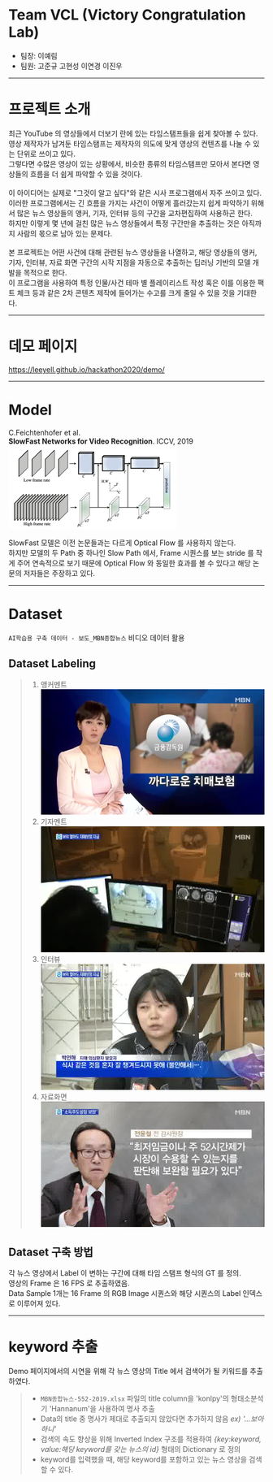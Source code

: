 # Team VCL (Victory Congratulation Lab)
* 팀장: 이예림
* 팀원: 고준규 고현성 이연경 이진우

***

# 프로젝트 소개
최근 YouTube 의 영상들에서 더보기 란에 있는 타임스탬프들을 쉽게 찾아볼 수 있다. <br>
영상 제작자가 남겨둔 타임스탬프는 제작자의 의도에 맞게 영상의 컨텐츠를 나눌 수 있는 단위로 쓰이고 있다. <br>
그렇다면 수많은 영상이 있는 상황에서, 비슷한 종류의 타임스탬프만 모아서 본다면 영상들의 흐름을 더 쉽게 파악할 수 있을 것이다. <br>
<br>
이 아이디어는 실제로 "그것이 알고 싶다"와 같은 시사 프로그램에서 자주 쓰이고 있다. <br>
이러한 프로그램에서는 긴 흐름을 가지는 사건이 어떻게 흘러갔는지 쉽게 파악하기 위해서 많은 뉴스 영상들의 앵커, 기자, 인터뷰 등의 구간을 교차편집하여 사용하곤 한다. <br>
하지만 이렇게 몇 년에 걸친 많은 뉴스 영상들에서 특정 구간만을 추출하는 것은 아직까지 사람의 몫으로 남아 있는 문제다. <br>
<br>
본 프로젝트는 어떤 사건에 대해 관련된 뉴스 영상들을 나열하고, 해당 영상들의 앵커, 기자, 인터뷰, 자료 화면 구간의 시작 지점을 자동으로 추출하는 딥러닝 기반의 모델 개발을 목적으로 한다. <br>
이 프로그램을 사용하여 특정 인물/사건 테마 별 플레이리스트 작성 혹은 이를 이용한 팩트 체크 등과 같은 2차 콘텐츠 제작에 들어가는 수고를 크게 줄일 수 있을 것을 기대한다.

***

# 데모 페이지
<https://leeyell.github.io/hackathon2020/demo/>

***

# Model
C.Feichtenhofer et al. <br>
__SlowFast Networks for Video Recognition__. ICCV, 2019 <br>
![network](/pic/network.png)

SlowFast 모델은 이전 논문들과는 다르게 Optical Flow 를 사용하지 않는다. <br>
하지만 모델의 두 Path 중 하나인 Slow Path 에서, Frame 시퀀스를 보는 stride 를 작게 주어 연속적으로 보기 때문에 Optical Flow 와 동일한 효과를 볼 수 있다고 해당 논문의 저자들은 주장하고 있다.

***

# Dataset

`AI학습용 구축 데이터 - 보도_MBN종합뉴스` 비디오 데이터 활용 

## Dataset Labeling
> 1. 앵커멘트 <br>
> ![앵커](/pic/앵커.jpg)
> 2. 기자멘트 <br>
> ![기자](/pic/기자.jpg)
> 3. 인터뷰 <br>
> ![인터뷰](/pic/interview.jpg)
> 4. 자료화면 <br>
>![자료화면](/pic/screen.jpg)

## Dataset 구축 방법
각 뉴스 영상에서 Label 이 변하는 구간에 대해 타임 스탬프 형식의 GT 를 정의. <br>
영상의 Frame 은 16 FPS 로 추출하였음. <br>
Data Sample 1개는 16 Frame 의 RGB Image 시퀀스와 해당 시퀀스의 Label 인덱스로 이루어져 있다.

***

# keyword 추출
Demo 페이지에서의 시연을 위해 각 뉴스 영상의 Title 에서 검색어가 될 키워드를 추출하였다. <br>
> * `MBN종합뉴스-552-2019.xlsx` 파일의 title column을 'konlpy'의 형태소분석기 'Hannanum'을 사용하여 명사 추출
> * Data의 title 중 명사가 제대로 추출되지 않았다면 추가하지 않음 *ex) '...보아하니'*
> * 검색의 속도 향상을 위해 Inverted Index 구조를 적용하여 *{key:keyword, value:해당 keyword를 갖는 뉴스의 id}* 형태의 Dictionary 로 정의
> * keyword를 입력했을 때, 해당 keyword를 포함하고 있는 뉴스 영상을 검색할 수 있다.